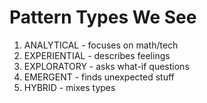 # Pattern Types We See

1. ANALYTICAL - focuses on math/tech
2. EXPERIENTIAL - describes feelings
3. EXPLORATORY - asks what-if questions
4. EMERGENT - finds unexpected stuff
5. HYBRID - mixes types
